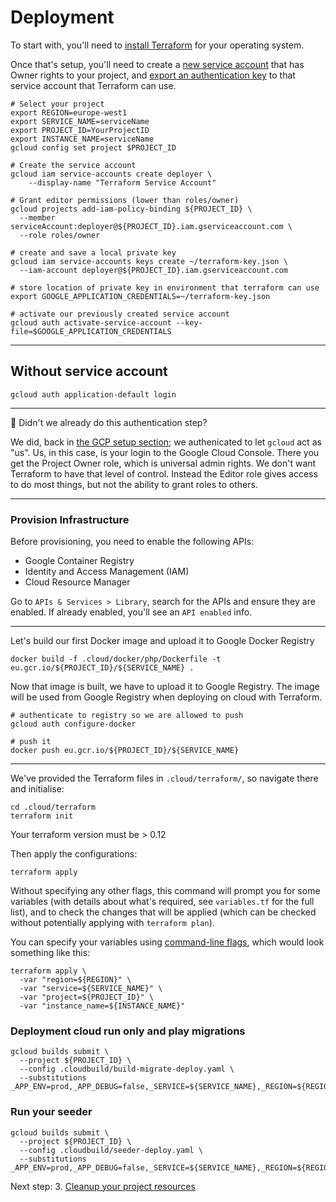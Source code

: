 # Deployment

To start with, you'll need to [install Terraform](https://learn.hashicorp.com/terraform/getting-started/install.html) for your operating system.

Once that's setup, you'll need to create a [new service account](https://www.terraform.io/docs/providers/google/getting_started.html#adding-credentials) that has Owner rights to your project, and [export an authentication key](https://cloud.google.com/iam/docs/creating-managing-service-account-keys) to that service account that Terraform can use.


```shell,exclude
# Select your project
export REGION=europe-west1
export SERVICE_NAME=serviceName
export PROJECT_ID=YourProjectID
export INSTANCE_NAME=serviceName
gcloud config set project $PROJECT_ID

# Create the service account
gcloud iam service-accounts create deployer \
    --display-name "Terraform Service Account"

# Grant editor permissions (lower than roles/owner)
gcloud projects add-iam-policy-binding ${PROJECT_ID} \
  --member serviceAccount:deployer@${PROJECT_ID}.iam.gserviceaccount.com \
  --role roles/owner

# create and save a local private key
gcloud iam service-accounts keys create ~/terraform-key.json \
  --iam-account deployer@${PROJECT_ID}.iam.gserviceaccount.com

# store location of private key in environment that terraform can use
export GOOGLE_APPLICATION_CREDENTIALS=~/terraform-key.json

# activate our previously created service account
gcloud auth activate-service-account --key-file=$GOOGLE_APPLICATION_CREDENTIALS
```

---

## Without service account

```shell
gcloud auth application-default login
```

---

🤔 Didn't we already do this authentication step?

We did, back in [the GCP setup section](10-setup-gcp.md); we authenicated to let `gcloud` act as "us". Us, in this case, is your login to the Google Cloud Console. There you get the Project Owner role, which is universal admin rights. We don't want Terraform to have that level of control. Instead the Editor role gives access to do most things, but not the ability to grant roles to others.

---

### Provision Infrastructure

Before provisioning, you need to enable the following APIs:

- Google Container Registry
- Identity and Access Management (IAM)
- Cloud Resource Manager

Go to `APIs & Services > Library`, search for the APIs and ensure they are enabled. If already enabled, you'll see an `API enabled` info.

---

Let's build our first Docker image and upload it to Google Docker Registry

```shell
docker build -f .cloud/docker/php/Dockerfile -t eu.gcr.io/${PROJECT_ID}/${SERVICE_NAME} .
```

Now that image is built, we have to upload it to Google Registry. The image will be used from Google Registry when deploying on cloud with Terraform.

```shell
# authenticate to registry so we are allowed to push
gcloud auth configure-docker

# push it
docker push eu.gcr.io/${PROJECT_ID}/${SERVICE_NAME}
```

---

We've provided the Terraform files in `.cloud/terraform/`, so navigate there and initialise:

```shell
cd .cloud/terraform
terraform init
```

Your terraform version must be > 0.12

Then apply the configurations:

```shell
terraform apply
```

Without specifying any other flags, this command will prompt you for some variables (with details about what's required, see `variables.tf` for the full list), and to check the changes that will be applied (which can be checked without potentially applying with `terraform plan`).

You can specify your variables using [command-line flags](https://learn.hashicorp.com/terraform/getting-started/variables.html#command-line-flags), which would look something like this:

```shell,exclude
terraform apply \
  -var "region=${REGION}" \
  -var "service=${SERVICE_NAME}" \
  -var "project=${PROJECT_ID}" \
  -var "instance_name=${INSTANCE_NAME}"
```

### Deployment cloud run only and play migrations

```shell
gcloud builds submit \
  --project ${PROJECT_ID} \
  --config .cloudbuild/build-migrate-deploy.yaml \
  --substitutions _APP_ENV=prod,_APP_DEBUG=false,_SERVICE=${SERVICE_NAME},_REGION=${REGION},_INSTANCE_NAME=${SERVICE_NAME}
```

### Run your seeder

```shell
gcloud builds submit \
  --project ${PROJECT_ID} \
  --config .cloudbuild/seeder-deploy.yaml \
  --substitutions _APP_ENV=prod,_APP_DEBUG=false,_SERVICE=${SERVICE_NAME},_REGION=${REGION},_INSTANCE_NAME=${SERVICE_NAME}
```

Next step: 3. [Cleanup your project resources](30-cleanup.md)
